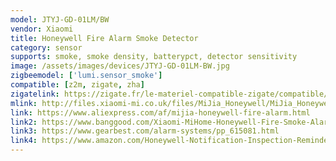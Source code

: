 ```yaml
---
model: JTYJ-GD-01LM/BW
vendor: Xiaomi
title: Honeywell Fire Alarm Smoke Detector
category: sensor
supports: smoke, smoke density, batterypct, detector sensitivity
image: /assets/images/devices/JTYJ-GD-01LM-BW.jpg
zigbeemodel: ['lumi.sensor_smoke']
compatible: [z2m, zigate, zha]
zigatelink: https://zigate.fr/le-materiel-compatible-zigate/compatible/dtecteurdefume
mlink: http://files.xiaomi-mi.co.uk/files/MiJia_Honeywell/MiJia_Honeywell_Smoke_Detector_EN.pdf
link: https://www.aliexpress.com/af/mijia-honeywell-fire-alarm.html
link2: https://www.banggood.com/Xiaomi-MiHome-Honeywell-Fire-Smoke-Alarm-Detector-Remote-Alert-Photoelectric-Smoke-Sensor-p-1148105.html
link3: https://www.gearbest.com/alarm-systems/pp_615081.html
link4: https://www.amazon.com/Honeywell-Notification-Inspection-Reminder-Compatible/dp/B078PYHBMD
---
```

